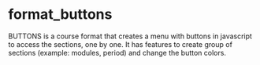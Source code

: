 # format_buttons
BUTTONS is a course format that creates a menu with buttons in javascript to access the sections, one by one.
It has features to create group of sections (example: modules, period) and change the button colors.